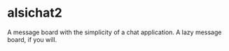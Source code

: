 alsichat2
=========

A message board with the simplicity of a chat application. A lazy message board, if you will.